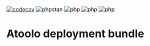 [![codecov](https://codecov.io/gh/sitepark/atoolo-deployment-bundle/graph/badge.svg?token=SRAanpqk64)](https://codecov.io/gh/sitepark/atoolo-deployment-bundle)
![phpstan](https://img.shields.io/badge/PHPStan-level%209-brightgreen)
![php](https://img.shields.io/badge/PHP-8.1-blue)
![php](https://img.shields.io/badge/PHP-8.2-blue)
![php](https://img.shields.io/badge/PHP-8.3-blue)

# Atoolo deployment bundle

